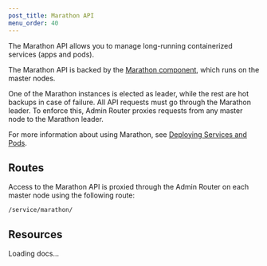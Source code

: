 ```yaml
---
post_title: Marathon API
menu_order: 40
---
```


The Marathon API allows you to manage long-running containerized services (apps and pods).

The Marathon API is backed by the [Marathon component](/docs/1.11/overview/architecture/components/#marathon), which runs on the master nodes.

One of the Marathon instances is elected as leader, while the rest are hot backups in case of failure. All API requests must go through the Marathon leader. To enforce this, Admin Router proxies requests from any master node to the Marathon leader.

For more information about using Marathon, see [Deploying Services and Pods](/docs/1.11/deploying-services/).


## Routes

Access to the Marathon API is proxied through the Admin Router on each master node using the following route:

```
/service/marathon/
```


## Resources

<div class="swagger-section">
  <div id="message-bar" class="swagger-ui-wrap message-success" data-sw-translate=""></div>
  <div id="swagger-ui-container" class="swagger-ui-wrap" data-api="/docs/1.11/api/marathon.yaml">

  <div class="info" id="api_info">
    <div class="info_title">Loading docs...</div>
  <div class="info_description markdown"></div>
</div>
